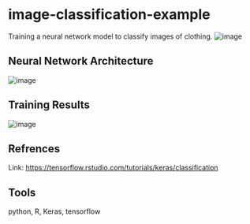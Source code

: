 # image-classification-example


Training a neural network model to classify images of clothing.
![image](https://github.com/Aldridgexvii/image-classification-example/assets/28933637/1d4a9f97-5d60-49dc-8105-c6e910c16039)


## Neural Network Architecture
![image](https://github.com/Aldridgexvii/image-classification-example/assets/28933637/68e19dfb-e5ea-46d5-b2dd-85fbc1d148a8)

## Training Results
![image](https://github.com/Aldridgexvii/image-classification-example/assets/28933637/152ea663-7c52-4479-8bc8-3c64f120fd91)


## Refrences
Link: https://tensorflow.rstudio.com/tutorials/keras/classification

## Tools
python, R, Keras, tensorflow
